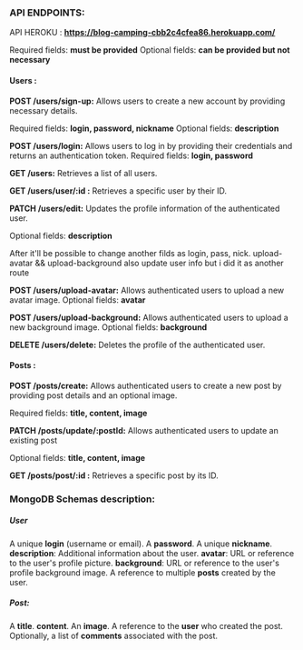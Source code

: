### API ENDPOINTS:

API HEROKU : **https://blog-camping-cbb2c4cfea86.herokuapp.com/**

Required fields: **must be provided**
Optional fields: **can be provided but not necessary**

#### Users :

**POST /users/sign-up:** Allows users to create a new account by providing necessary details.

Required fields: **login, password, nickname**
Optional fields: **description**

**POST /users/login:** Allows users to log in by providing their credentials and returns an authentication token.
Required fields: **login, password**

**GET /users:** Retrieves a list of all users.

**GET /users/user/:id :** Retrieves a specific user by their ID.

**PATCH /users/edit:** Updates the profile information of the authenticated user.

Optional fields: **description**

After it'll be possible to change another filds as login, pass, nick.
upload-avatar && upload-background also update user info but i did it as another route


**POST /users/upload-avatar:** Allows authenticated users to upload a new avatar image.
Optional fields: **avatar**

**POST /users/upload-background:** Allows authenticated users to upload a new background image.
Optional fields: **background**

**DELETE /users/delete:** Deletes the profile of the authenticated user.

#### Posts :

**POST /posts/create:** Allows authenticated users to create a new post by providing post details and an optional image.

Required fields: **title, content, image**

**PATCH /posts/update/:postId:** Allows authenticated users to update an existing post

Optional fields: **title, content, image**

**GET /posts/post/:id :** Retrieves a specific post by its ID.

### MongoDB Schemas description:

##### User
A unique **login** (username or email).
A **password**.
A unique **nickname**.
**description**: Additional information about the user.
**avatar**: URL or reference to the user's profile picture.
**background**: URL or reference to the user's profile background image.
A reference to multiple **posts** created by the user.

##### Post:

A **title**.
**content**.
An **image**.
A reference to the **user** who created the post.
Optionally, a list of **comments** associated with the post.

